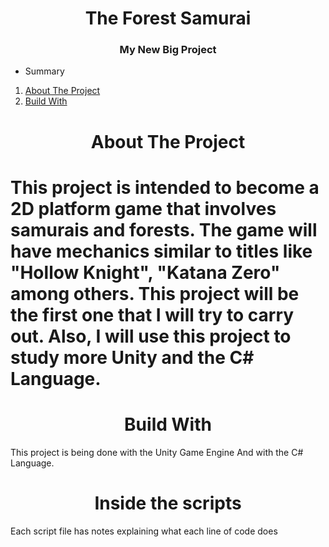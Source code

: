 <h1 align="center">The Forest Samurai</h1>
<h3 align="center">My New Big Project</h3>

- Summary
1. [About The Project](https://github.com/Knevitzzzz/The-Forest-Samurai#about-the-project)
2. [Build With](https://github.com/Knevitzzzz/The-Forest-Samurai/blob/main/README.md#build-with)

<h1 align="center">About The Project<h1>

This project is intended to become a 2D platform game that involves samurais and forests.
The game will have mechanics similar to titles like "Hollow Knight", "Katana Zero" among others.
This project will be the first one that I will try to carry out. Also, I will use this project to study more Unity and the C# Language.

<h1 align="center">Build With</h1>

This project is being done with the Unity Game Engine And with the C# Language.

<h1 align="center">Inside the scripts</h1>
Each script file has notes explaining what each line of code does
